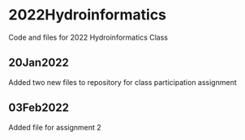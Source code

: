 # 2022Hydroinformatics
Code and files for 2022 Hydroinformatics Class

## 20Jan2022
Added two new files to repository for class participation assignment

## 03Feb2022
Added file for assignment 2

